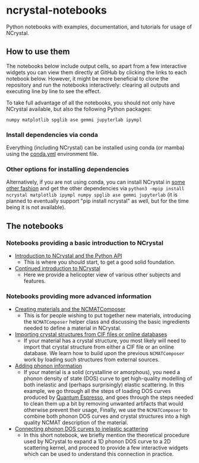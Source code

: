 # ncrystal-notebooks

Python notebooks with examples, documentation, and tutorials for usage of NCrystal.

## How to use them

The notebooks below include output cells, so apart from a few interactive widgets you can view them directly at GitHub by clicking the links to each notebook below. However, it might be more beneficial to clone the repository and run the notebooks interactively: clearing all outputs and executing line by line to see the effect.

To take full advantage of all the notebooks, you should not only have NCrystal available, but also the following Python packages:

```
numpy matplotlib spglib ase gemmi jupyterlab ipympl
```

### Install dependencies via conda

Everything (including NCrystal) can be installed using conda (or mamba) using the [conda.yml](conda.yml) environment file.


### Other options for installing dependencies

Alternatively, if you are not using conda, you can install NCrystal in [some other fashion](https://github.com/mctools/ncrystal/wiki/Get-NCrystal) and get the other dependencies via `python3 -mpip install ncrystal matplotlib ipympl numpy spglib ase gemmi jupyterlab` (it is planned to eventually support "pip install ncrystal" as well, but for the time being it is not available).

## The notebooks

### Notebooks providing a basic introduction to NCrystal

* [Introduction to NCrystal and the Python API](notebooks/ncrystal1_basic_01_Introduction_and_Python_API.ipynb)
  * This is where you should start, to get a good solid foundation.
* [Continued introduction to NCrystal](notebooks/ncrystal1_basic_02_Continued_introduction.ipynb)
  * Here we provide a helicopter view of various other subjects and features.

### Notebooks providing more advanced information

* [Creating materials and the NCMATComposer](notebooks/ncrystal2_advanced_01_Creating_materials_and_the_NCMATComposer.ipynb)
  * This is for people wishing to put together new materials, introducing the `NCMATComposer` helper class and discussing the basic ingredients needed to define a material in NCrystal.
* [Importing crystal structures from CIF files or online databases](notebooks/ncrystal2_advanced_02_Import_crystal_structure_from_CIF_or_databases.ipynb)
  * If your material has a crystal structure, you most likely will need to import that crystal structure from either a CIF file or an online database. We learn how to build upon the previous `NCMATComposer` work by loading such structures from external sources.
* [Adding phonon information](notebooks/ncrystal2_advanced_03_Add_phonon_info_with_PhononDOSAnalyser_with_QuantumEspresso_example.ipynb)
  * If your material is a solid (crystalline or amorphous), you need a phonon density of state (DOS) curve to get high-quality modelling of both inelastic and (perhaps surprisingly) elastic scattering. In this example, we go through all the steps of loading DOS curves produced by [Quantum Espresso](https://www.quantum-espresso.org/), and goes through the steps needed to clean them up a bit by removing unwanted artifacts that would otherwise prevent their usage, Finally, we use the `NCMATComposer` to combine both phonon DOS curves and crystal structures into a high quality NCMAT description of the material.
* [Connecting phonon DOS curves to inelastic scattering ](notebooks/ncrystal2_advanced_04_VDOS2KNL_Connecting_phonons_to_inelastic_scattering.ipynb)
  * In this short notebook, we briefly mention the theoretical procedure used by NCrystal to expand a 1D phonon DOS curve to a 2D scattering kernel, and proceed to provide a few interactive widgets which can be used to understand this connection in practice.

